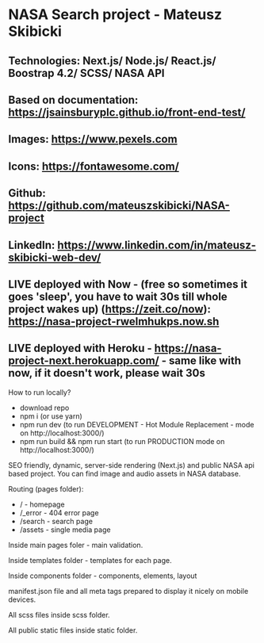 # NASA Search project - Mateusz Skibicki
## Technologies: Next.js/ Node.js/ React.js/ Boostrap 4.2/ SCSS/ NASA API
## Based on documentation: https://jsainsburyplc.github.io/front-end-test/
## Images: https://www.pexels.com
## Icons: https://fontawesome.com/
## Github: https://github.com/mateuszskibicki/NASA-project
## LinkedIn: https://www.linkedin.com/in/mateusz-skibicki-web-dev/
## LIVE deployed with Now - (free so sometimes it goes 'sleep', you have to wait 30s till whole project wakes up) (https://zeit.co/now): https://nasa-project-rwelmhukps.now.sh
## LIVE deployed with Heroku - https://nasa-project-next.herokuapp.com/ - same like with now, if it doesn't work, please wait 30s

How to run locally?
  - download repo
  - npm i (or use yarn)
  - npm run dev (to run DEVELOPMENT - Hot Module Replacement - mode on http://localhost:3000/)
  - npm run build && npm run start (to run PRODUCTION mode on http://localhost:3000/)

SEO friendly, dynamic, server-side rendering (Next.js) and public NASA api based project. You can find image and audio assets in NASA database.

Routing (pages folder):
- / - homepage
- /_error - 404 error page
- /search - search page
- /assets - single media page

Inside main pages foler - main validation.

Inside templates folder - templates for each page.

Inside components folder - components, elements, layout

manifest.json file and all meta tags prepared to display it nicely on mobile devices.

All scss files inside scss folder.

All public static files inside static folder.
